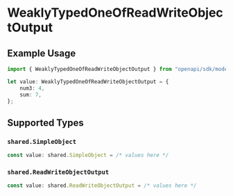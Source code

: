 # WeaklyTypedOneOfReadWriteObjectOutput

## Example Usage

```typescript
import { WeaklyTypedOneOfReadWriteObjectOutput } from "openapi/sdk/models/shared";

let value: WeaklyTypedOneOfReadWriteObjectOutput = {
    num3: 4,
    sum: 7,
};
```

## Supported Types

### `shared.SimpleObject`

```typescript
const value: shared.SimpleObject = /* values here */
```

### `shared.ReadWriteObjectOutput`

```typescript
const value: shared.ReadWriteObjectOutput = /* values here */
```

